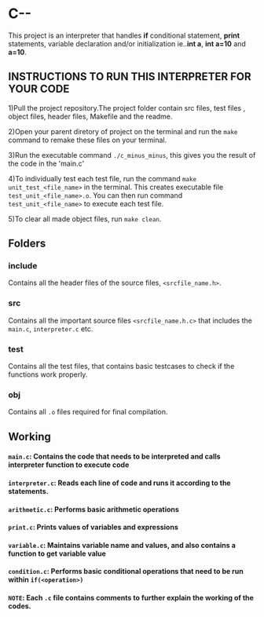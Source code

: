# C--
This project is an interpreter that handles **if** conditional statement, **print** statements, variable declaration and/or initialization ie..**int a**, **int a=10** and **a=10**.

## INSTRUCTIONS TO RUN THIS INTERPRETER FOR YOUR CODE

1)Pull the project repository.The project folder contain src files, test files , object files, header files, Makefile and the readme.

2)Open your parent diretory of project on the terminal and run the `make` command to remake these files on your terminal.

3)Run the executable command `./c_minus_minus`, this gives you the result of the code in the 'main.c'

4)To individually test each test file, run the command `make unit_test_<file_name>` in the terminal. This creates executable file `test_unit_<file_name>.o`. You can then run command `test_unit_<file_name>` to execute each test file.

5)To clear all made object files, run `make clean`.

## Folders

### include
Contains all the header files of the source files, `<srcfile_name.h>`.

### src
Contains all the important source files `<srcfile_name.h.c>` that includes the `main.c`, `interpreter.c` etc.

### test
Contains all the test files, that contains basic testcases to check if the functions work properly.

### obj 
Contains all `.o` files required for final compilation.


## Working

#### `main.c`: Contains the code that needs to be interpreted and calls interpreter function to execute code  

#### `interpreter.c`: Reads each line of code and runs it according to the statements.

#### `arithmetic.c`: Performs basic arithmetic operations

#### `print.c`: Prints values of variables and expressions

#### `variable.c`: Maintains variable name and values, and also contains a function to get variable value

#### `condition.c`: Performs basic conditional operations that need to be run within `if(<operation>)`

#### `NOTE`: Each `.c` file contains comments to further explain the working of the codes.
